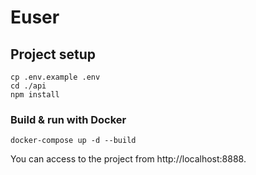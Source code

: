 # Euser

## Project setup
```
cp .env.example .env
cd ./api
npm install
```

### Build & run with Docker
```
docker-compose up -d --build
```

You can access to the project from http://localhost:8888.
